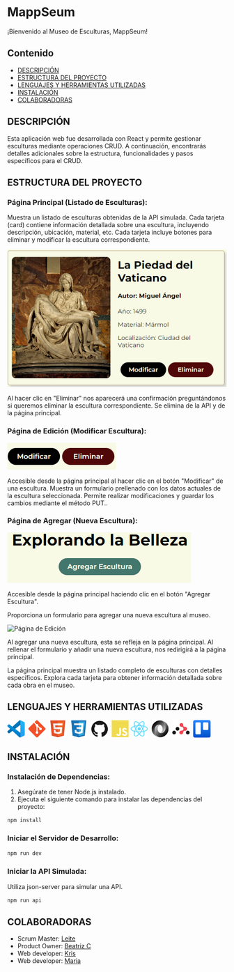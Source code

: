 # MappSeum
¡Bienvenido al Museo de Esculturas, MappSeum!

## Contenido

- [DESCRIPCIÓN](#DESCRIPCIÓN)
- [ESTRUCTURA DEL PROYECTO](#ESTRUCTURA-DEL-PROYECTO)
- [LENGUAJES Y HERRAMIENTAS UTILIZADAS](#LENGUAJES-Y-HERRAMIENTAS-UTILIZADAS)
- [INSTALACIÓN](#INSTALACIÓN)
- [COLABORADORAS](#COLABORADORAS)

## DESCRIPCIÓN

Esta aplicación web fue desarrollada con React y permite gestionar esculturas mediante operaciones CRUD. A continuación, encontrarás detalles adicionales sobre la estructura, funcionalidades y pasos específicos para el CRUD.

## ESTRUCTURA DEL PROYECTO

### Página Principal (Listado de Esculturas):

Muestra un listado de esculturas obtenidas de la API simulada.
Cada tarjeta (card) contiene información detallada sobre una escultura, incluyendo descripción, ubicación, material, etc.
Cada tarjeta incluye botones para eliminar y modificar la escultura correspondiente.

![Tarjeta de Escultura](src/assets/readme-img/card.PNG)

Al hacer clic en "Eliminar" nos aparecerá una confirmación preguntándonos si queremos eliminar la escultura correspondiente. Se elimina de la API y de la página principal.

### Página de Edición (Modificar Escultura):

![Botones de Acción](src/assets/readme-img/Botones.PNG)

Accesible desde la página principal al hacer clic en el botón "Modificar" de una escultura.
Muestra un formulario prellenado con los datos actuales de la escultura seleccionada.
Permite realizar modificaciones y guardar los cambios mediante el método PUT..

### Página de Agregar (Nueva Escultura):

![Botón Agregar](src/assets/readme-img/Boton-agregar.PNG)

Accesible desde la página principal haciendo clic en el botón "Agregar Escultura".

Proporciona un formulario para agregar una nueva escultura al museo.

![Página de Edición](src/assets/readme-img/Pagina-añade.PNG)

Al agregar una nueva escultura, esta se refleja en la página principal. Al rellenar el formulario y añadir una nueva escultura, nos redirigirá a la página principal.

La página principal muestra un listado completo de esculturas con detalles específicos. Explora cada tarjeta para obtener información detallada sobre cada obra en el museo.

## LENGUAJES Y HERRAMIENTAS UTILIZADAS
<div>
  <img src="https://github.com/devicons/devicon/blob/master/icons/vscode/vscode-original.svg" title="VSCode" alt="VSCode" width="40" height="40"/>&nbsp;
    <img src="https://github.com/devicons/devicon/blob/master/icons/git/git-original.svg" title="GIT" alt="GIT" width="40" height="40"/>&nbsp;
    <img src="https://github.com/devicons/devicon/blob/master/icons/html5/html5-original.svg" title="HTML5" alt="HTML" width="40" height="40"/>&nbsp;   
    <img src="https://github.com/devicons/devicon/blob/master/icons/css3/css3-original.svg" title="css3" alt="css3" width="40" height="40"/>&nbsp;
    <img src="https://github.com/devicons/devicon/blob/master/icons/github/github-original.svg" title="JavaScript" alt="JavaScript" width="40" height="40"/>&nbsp;   
    <img src="https://github.com/devicons/devicon/blob/master/icons/javascript/javascript-plain.svg" title=javascript width="40" height="40">    
    <img src="https://github.com/devicons/devicon/blob/master/icons/react/react-original.svg" title="React" alt="React" width="40" height="40"/>&nbsp;     
    <img src="https://github.com/devicons/devicon/blob/master/icons/json/json-original.svg" title="JSON" alt="JSON" width="40" height="40"/>&nbsp;    
    <img src="https://github.com/devicons/devicon/blob/master/icons/reactrouter/reactrouter-original.svg" title="ReactRouter" alt="ReactRouter" width="40" height="40"/>&nbsp;  
    <img src="https://github.com/devicons/devicon/blob/master/icons/trello/trello-original.svg" title="Trello" alt="Trello" width="40" height="40"/>&nbsp; 
</div>

## INSTALACIÓN

### Instalación de Dependencias:

1. Asegúrate de tener Node.js instalado.
2. Ejecuta el siguiente comando para instalar las dependencias del proyecto:
```bash
npm install
```
   
### Iniciar el Servidor de Desarrollo:
```bash
npm run dev
```

### Iniciar la API Simulada:

Utiliza json-server para simular una API.
```bash
npm run api
```

## COLABORADORAS
- Scrum Master: [Leite](https://github.com/leiteway)
- Product Owner: [Beatriz C](https://github.com/BeatrizCPerez)
- Web developer: [Kris](https://github.com/krisneiras)
- Web developer: [Maria](https://github.com/mariandrean)
